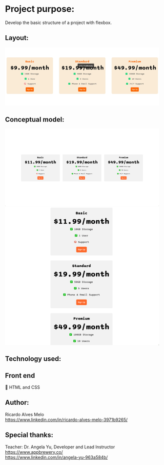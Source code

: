 # Project purpose:
Develop the basic structure of a project with flexbox.

## Layout:

![Mobile 1](https://github.com/ricardoadevmelo/assets/blob/main/flexbox/pricing%20table.jpg)

## Conceptual model:

![Mobile 2](https://github.com/ricardoadevmelo/assets/blob/main/flexbox/goal-large.png)
![Mobile 3](https://github.com/ricardoadevmelo/assets/blob/main/flexbox/goal-small.png)

## Technology used:
## Front end
:small_blue_diamond: HTML and CSS <br />

## Author: <br />
Ricardo Alves Melo <br />
https://www.linkedin.com/in/ricardo-alves-melo-3971b9265/

## Special thanks: <br />

Teacher: Dr. Angela Yu, Developer and Lead Instructor <br />
https://www.appbrewery.co/ <br />
https://www.linkedin.com/in/angela-yu-963a584b/
